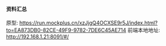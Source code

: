 #### 资料汇总
原型: https://run.mockplus.cn/xzJjgQ4OCXSE9r5J/index.html?to=EA873DB0-82CE-49F9-9782-7DE6C45AE714
前端本地地址: http://192.168.1.21:8091/#/